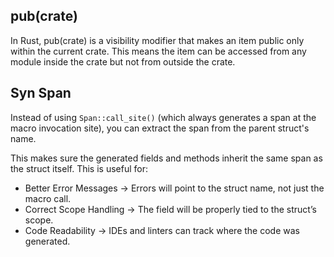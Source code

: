 ## pub(crate)
In Rust, pub(crate) is a visibility modifier that makes an item public only within the current crate. This means the item can be accessed from any module inside the crate but not from outside the crate.


## Syn Span
Instead of using `Span::call_site()` (which always generates a span at the macro invocation site), you can extract the span from the parent struct's name.

This makes sure the generated fields and methods inherit the same span as the struct itself. This is useful for:

 - Better Error Messages → Errors will point to the struct name, not just the macro call.
 - Correct Scope Handling → The field will be properly tied to the struct’s scope.
 - Code Readability → IDEs and linters can track where the code was generated.
